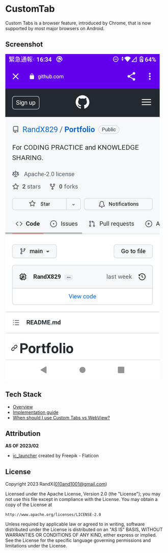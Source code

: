 # CustomTab

Custom Tabs is a browser feature, introduced by Chrome, that is now supported by most major browsers on Android.

## Screenshot

![CustomTab](./Screenshot/CustomTab.png)

## Tech Stack

- [Overview](https://developer.chrome.com/docs/android/custom-tabs/)
- [Implementation guide](https://developer.chrome.com/docs/android/custom-tabs/integration-guide/)
- [When should I use Custom Tabs vs WebView?](https://developer.chrome.com/docs/android/custom-tabs/#when-should-i-use-custom-tabs-vs-webview)

## Attribution
**AS OF 2023/02**  

- [ic_launcher](https://www.flaticon.com/free-icon/landing-page_3176387) created by Freepik - Flaticon

## License

Copyright 2023 RandX(<010and1001@gmail.com>)

Licensed under the Apache License, Version 2.0 (the "License");
you may not use this file except in compliance with the License.
You may obtain a copy of the License at

    http://www.apache.org/licenses/LICENSE-2.0

Unless required by applicable law or agreed to in writing, software
distributed under the License is distributed on an "AS IS" BASIS,
WITHOUT WARRANTIES OR CONDITIONS OF ANY KIND, either express or implied.
See the License for the specific language governing permissions and
limitations under the License.